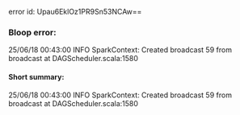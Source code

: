 error id: Upau6EklOz1PR9Sn53NCAw==
### Bloop error:

25/06/18 00:43:00 INFO SparkContext: Created broadcast 59 from broadcast at DAGScheduler.scala:1580
#### Short summary: 

25/06/18 00:43:00 INFO SparkContext: Created broadcast 59 from broadcast at DAGScheduler.scala:1580